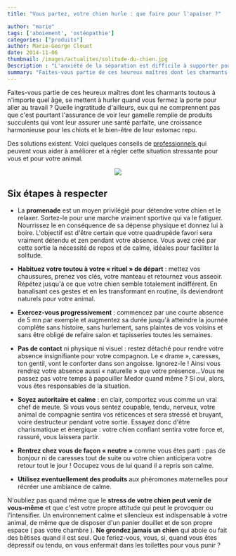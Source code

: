 ```yaml
---
title: "Vous partez, votre chien hurle : que faire pour l'apaiser ?"

author: "marie"
tags: ['aboiement', 'ostéopathie']
categories: ["produits"]
author: Marie-George Clouet
date: 2014-11-06
thumbnail: /images/actualites/solitude-du-chien.jpg
Description : "L'anxiété de la séparation est difficile à supporter pour votre compagnon. Quelques conseils pour vous aider à diminuer son stress."
summary: "Faites-vous partie de ces heureux maîtres dont les charmants toutous à n'importe quel âge, se mettent à hurler quand vous fermez la porte pour aller au travail ? "
---
```


Faites-vous partie de ces heureux maîtres dont les charmants toutous à n'importe quel âge, se mettent à hurler quand vous fermez la porte pour aller au travail ? Quelle ingratitude d'ailleurs, eux qui ne comprennent pas que c'est pourtant l'assurance de voir leur gamelle remplie de produits succulents qui vont leur assurer une santé parfaite, une croissance harmonieuse pour les chiots et le  bien-être de leur estomac repu.


Des solutions existent. Voici quelques conseils de <a href="https://www.youtube.com/user/CesarMillan" target="_blank">professionnels </a>   qui peuvent vous aider à améliorer et à régler cette situation stressante pour vous et pour votre animal.
<p align="center"><img src= "/images/actualites/solitude-du-chien.jpg"></p>

## Six étapes à respecter

* La **promenade** est un moyen privilégié pour détendre votre chien et le relaxer. Sortez-le pour une marche vraiment sportive qui va le fatiguer. Nourrissez le en conséquence de sa dépense physique et donnez lui à boire. L'objectif est d'être certain que votre quadrupède favori sera vraiment détendu et zen pendant votre absence.
Vous avez créé par cette sortie la nécessité de repos et de calme, idéales pour faciliter la solitude.

* **Habituez votre toutou à votre « rituel » de départ** : mettez vos chaussures, prenez vos clés, votre manteau et retournez vous asseoir. Répétez jusqu'à ce que votre chien semble totalement indifférent. En banalisant ces gestes et en les transformant en routine, ils deviendront naturels pour votre animal.

* **Exercez-vous progressivement** : commencez par une courte absence de 5 mn par exemple et augmentez sa durée jusqu'à atteindre la journée compléte sans histoire, sans hurlement, sans plaintes de vos voisins et sans être obligé de refaire salon et tapisseries toutes les
semaines.

* **Pas de contact** ni physique ni visuel : restez détaché pour rendre votre absence insignifiante pour votre compagnon. Le « drame », caresses, ton gentil, vont le conforter dans son angoisse. Ignorez-le ! Ainsi vous rendrez votre absence aussi « naturelle » que votre présence...Vous ne passez pas votre temps à papouiller Medor quand même ? Si oui, alors, vous êtes responsables de la situation.

* **Soyez autoritaire et calme** : en clair, comportez vous comme un vrai chef de meute. Si vous vous sentez coupable, tendu, nerveux, votre animal de compagnie sentira vos réticences et sera stressé et bruyant, voire destructeur pendant votre sortie.
Essayez donc d'être charismatique et énergique : votre chien confiant sentira votre force  et, rassuré, vous laissera partir.

* **Rentrez chez vous de façon « neutre »** comme vous êtes parti : pas de bonjour ni de caresses tout de suite ou votre chien anticipera votre retour tout le jour ! Occupez vous de lui quand il a repris son calme.

* **Utilisez eventuellement des produits**  aux phéromones maternelles pour récréer une ambiance de calme.

N'oubliez pas quand même que le **stress de votre chien peut venir de vous-même** et que c'est votre propre attitude qui peut le provoquer ou l'intensifier.
Un environnement calme et silencieux est indispensable à votre animal, de même que de disposer d'un panier douillet et de son propre espace ( pas votre chambre ).
**Ne grondez jamais un chien** qui aboie ou fait des bêtises quand il est seul. Que feriez-vous, vous, si, quand vous êtes dépressif ou tendu, on vous enfermait dans les toilettes pour vous punir ?